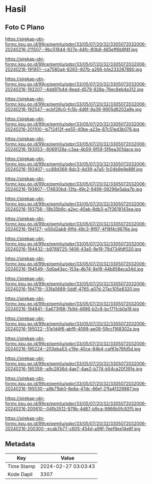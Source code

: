 # Hasil

## Foto C Plano

https://sirekap-obj-formc.kpu.go.id/99ce/pemilu/pdpr/33/05/07/20/32/3305072032006-20240216-211507--9bc51844-927e-44fc-80b8-465eff6b9f4f.jpg

https://sirekap-obj-formc.kpu.go.id/99ce/pemilu/pdpr/33/05/07/20/32/3305072032006-20240216-191951--ca7580a4-8283-407b-a266-b1e233287880.jpg

https://sirekap-obj-formc.kpu.go.id/99ce/pemilu/pdpr/33/05/07/20/32/3305072032006-20240216-192207--4dd97b4d-8ead-4579-828a-76ec8eb4a312.jpg

https://sirekap-obj-formc.kpu.go.id/99ce/pemilu/pdpr/33/05/07/20/32/3305072032006-20240216-192547--ecbf28c0-fc5b-4d6f-9a39-9905d8202a9e.jpg

https://sirekap-obj-formc.kpu.go.id/99ce/pemilu/pdpr/33/05/07/20/32/3305072032006-20240216-201100--b712412f-ee55-40be-a23e-87c51ed3b076.jpg

https://sirekap-obj-formc.kpu.go.id/99ce/pemilu/pdpr/33/05/07/20/32/3305072032006-20240216-193053--8069128a-c3aa-4b59-9f59-5f6ea301dace.jpg

https://sirekap-obj-formc.kpu.go.id/99ce/pemilu/pdpr/33/05/07/20/32/3305072032006-20240216-193407--cc89d369-8dc3-4d39-a7a5-1c04b9e9e88f.jpg

https://sirekap-obj-formc.kpu.go.id/99ce/pemilu/pdpr/33/05/07/20/32/3305072032006-20240216-193607--174830bd-13fa-49c2-9499-09296e5aba7b.jpg

https://sirekap-obj-formc.kpu.go.id/99ce/pemilu/pdpr/33/05/07/20/32/3305072032006-20240216-193756--19b35b9c-a2ec-40ab-8db3-e7f3618143ea.jpg

https://sirekap-obj-formc.kpu.go.id/99ce/pemilu/pdpr/33/05/07/20/32/3305072032006-20240216-194127--e50d2ab8-6ffd-49c3-9f97-4f18f4c9676e.jpg

https://sirekap-obj-formc.kpu.go.id/99ce/pemilu/pdpr/33/05/07/20/32/3305072032006-20240216-194432--b9769725-1406-43a5-9e19-79d734fdf020.jpg

https://sirekap-obj-formc.kpu.go.id/99ce/pemilu/pdpr/33/05/07/20/32/3305072032006-20240216-194549--5d0a43ec-153a-4b74-8e18-44b858eca34d.jpg

https://sirekap-obj-formc.kpu.go.id/99ce/pemilu/pdpr/33/05/07/20/32/3305072032006-20240216-194719--33fa0689-5ddf-4765-a07d-27ac105e8320.jpg

https://sirekap-obj-formc.kpu.go.id/99ce/pemilu/pdpr/33/05/07/20/32/3305072032006-20240216-194841--5a673f88-7b9d-4896-b2c8-bc1711cb0a19.jpg

https://sirekap-obj-formc.kpu.go.id/99ce/pemilu/pdpr/33/05/07/20/32/3305072032006-20240216-195022--51e1d4f6-abf9-4099-ae09-59cc1168302a.jpg

https://sirekap-obj-formc.kpu.go.id/99ce/pemilu/pdpr/33/05/07/20/32/3305072032006-20240216-195224--203eba53-c19e-40ce-84b4-caf61e76fd5d.jpg

https://sirekap-obj-formc.kpu.go.id/99ce/pemilu/pdpr/33/05/07/20/32/3305072032006-20240216-195359--a9c2836d-4ae7-4ae2-b774-b54ca20f391e.jpg

https://sirekap-obj-formc.kpu.go.id/99ce/pemilu/pdpr/33/05/07/20/32/3305072032006-20240216-195530--a9b71bb0-8e8a-47dc-86ef-21fa4f329987.jpg

https://sirekap-obj-formc.kpu.go.id/99ce/pemilu/pdpr/33/05/07/20/32/3305072032006-20240216-200610--04fb3512-979b-4d87-b9ca-9966b5fc92f5.jpg

https://sirekap-obj-formc.kpu.go.id/99ce/pemilu/pdpr/33/05/07/20/32/3305072032006-20240216-200300--ecab7b77-c605-454d-a99f-7eef9ee14e6f.jpg


## Metadata

| Key        | Value               |
| ---------- | ------------------- |
| Time Stamp | 2024-02-27 03:03:43 |
| Kode Dapil | 3307                |



